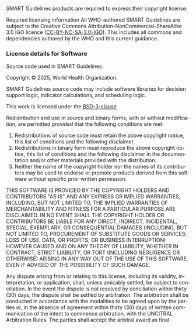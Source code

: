 <div xmlns="http://www.w3.org/1999/xhtml"
     xmlns:xsi="http://www.w3.org/2001/XMLSchema-instance"
     xsi:schemaLocation="http://hl7.org/fhir ../../src-generated/schemas/fhir-single.xsd"
     xmlns:xi="http://www.w3.org/2001/XInclude"
     lang="en">

<p>SMART Guidelines products are required to express their copyright license.</p>


<div class="info-box must">
  <span class="info-title">Required licensing information</span>
All WHO-authored SMART Guidelines are subject to the Creative Commons Attribution-NonCommercial-ShareAlike 3.0 IGO licence (<a href ="https://creativecommons.org/licenses/by-nc-sa/3.0/igo/">CC-BY-NC-SA-3.0-IGO</a>). This includes all commons and dependencies authored by the WHO and this current guidance.
</div>


<h3>License details for Software</h3>

<div class="info-box must">
  <span class="info-title">Source code used in SMART Guidelines</span>

<p>Copyright &copy; 2025, World Health Organization.</p>

<p>SMART Guidelines source code may include software libraries for decision support logic, indicator calculations, and scheduling logic.</p>


<p>This work is licensed under the <a href ="https://opensource.org/license/bsd-3-clause">BSD-3-clause</a></p>

<p>Redistribution and use in source and binary forms, with or without modification, are permitted provided that the following conditions are met:</p>
<ol>
<li>Redistributions of source code must retain the above copyright notice, this list of conditions and the following disclaimer.</li>

<li>Redistributions in binary form must reproduce the above copyright notice, this list of conditions and the following disclaimer in the documentation and/or other materials provided with the distribution.</li>

<li>Neither the name of the copyright holder nor the names of its contributors may be used to endorse or promote products derived from this software without specific prior written permission.</li>
</ol>
<p>THIS SOFTWARE IS PROVIDED BY THE COPYRIGHT HOLDERS AND CONTRIBUTORS "AS IS" AND ANY EXPRESS OR IMPLIED WARRANTIES, INCLUDING, BUT NOT LIMITED TO, THE IMPLIED WARRANTIES OF MERCHANTABILITY AND FITNESS FOR A PARTICULAR PURPOSE ARE DISCLAIMED. IN NO EVENT SHALL THE COPYRIGHT HOLDER OR CONTRIBUTORS BE LIABLE FOR ANY DIRECT, INDIRECT, INCIDENTAL, SPECIAL, EXEMPLARY, OR CONSEQUENTIAL DAMAGES (INCLUDING, BUT NOT LIMITED TO, PROCUREMENT OF SUBSTITUTE GOODS OR SERVICES; LOSS OF USE, DATA, OR PROFITS; OR BUSINESS INTERRUPTION) HOWEVER CAUSED AND ON ANY THEORY OF LIABILITY, WHETHER IN CONTRACT, STRICT LIABILITY, OR TORT (INCLUDING NEGLIGENCE OR OTHERWISE) ARISING IN ANY WAY OUT OF THE USE OF THIS SOFTWARE, EVEN IF ADVISED OF THE POSSIBILITY OF SUCH DAMAGE.
</p>

<p>Any dispute arising from or relating to this license, including its validity, interpretation, or application, shall, unless amicably settled, be subject to conciliation. In the event the dispute is not resolved by conciliation within thirty (30) days, the dispute shall be settled by arbitration. The arbitration shall be conducted in accordance with the modalities to be agreed upon by the parties or, in the absence of agreement within thirty (30) days of written communication of the intent to commence arbitration, with the UNCITRAL Arbitration Rules. The parties shall accept the arbitral award as final.</p>
</div>

</div>
